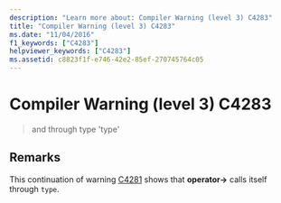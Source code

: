 ```yaml
---
description: "Learn more about: Compiler Warning (level 3) C4283"
title: "Compiler Warning (level 3) C4283"
ms.date: "11/04/2016"
f1_keywords: ["C4283"]
helpviewer_keywords: ["C4283"]
ms.assetid: c8823f1f-e746-42e2-85ef-270745764c05
---
```

# Compiler Warning (level 3) C4283

> and through type 'type'

## Remarks

This continuation of warning [C4281](../../error-messages/compiler-warnings/compiler-warning-level-3-c4281.md) shows that **operator->** calls itself through `type`.
